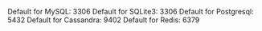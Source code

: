 Default for MySQL: 3306
Default for SQLite3: 3306
Default for Postgresql: 5432
Default for Cassandra: 9402
Default for Redis: 6379